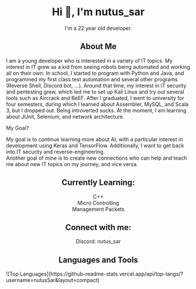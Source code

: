 <h1 align="center">Hi 👋, I'm nutus_sar</h1>
<p align="center">I'm a 22 year old developer.</p>
<section>
<h2 align="center">About Me</h2>

I am a young developer who is interested in a variety of IT topics. My interest in IT grew as a kid from seeing robots being automated and working all on their own. In school, I started to program with Python and Java, and programmed my first class test automation and several other programs (Reverse Shell, Discord bot, ...). Around that time, my interest in IT security and pentesting grew, which led me to set up Kali Linux and try out several tools such as Aircrack and BeEF. After I graduated, I went to university for four semesters, during which I learned about Assembler, MySQL, and Scala 3, but I dropped out. Being introverted sucks. At the moment, I am learning about JUnit, Selenium, and network architecture.
  

  
  <p> My Goal?</p>
My goal is to continue learning more about AI, with a particular interest in development using Keras and TensorFlow. Additionally, I want to get back into IT security and reverse-engineering. <br> 
  Another goal of mine is to create new connections who can help and teach me about new IT topics on my journey, and vice versa.
</section>

<section align="center">
  <h2>Currently Learning:</h2>
  <p>C++<br>Micro Controlling<br>Management Packets</p>
</section>

<h2 align="center">Connect with me:</h2>
<p align="center">
  Discord: nutus_sar
</p>

<h2 align="center"> Languages and Tools</h2>
![Top Languages](https://github-readme-stats.vercel.app/api/top-langs/?username=nutusSar&layout=compact)


